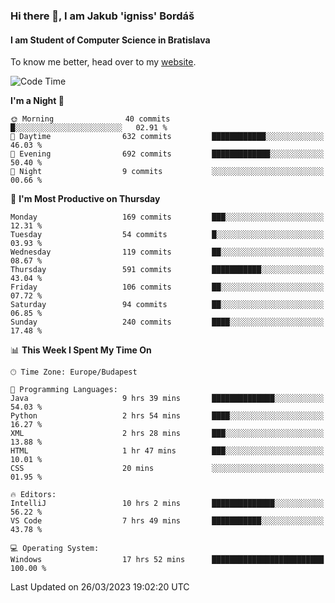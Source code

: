 ### Hi there 👋, I am Jakub 'igniss' Bordáš

#### I am Student of Computer Science in Bratislava
To know me better, head over to my [website](https://bordas.sk).


<!--START_SECTION:waka-->
![Code Time](http://img.shields.io/badge/Code%20Time-1%2C083%20hrs%2040%20mins-blue)

**I'm a Night 🦉** 

```text
🌞 Morning                40 commits          █░░░░░░░░░░░░░░░░░░░░░░░░   02.91 % 
🌆 Daytime                632 commits         ████████████░░░░░░░░░░░░░   46.03 % 
🌃 Evening                692 commits         █████████████░░░░░░░░░░░░   50.40 % 
🌙 Night                  9 commits           ░░░░░░░░░░░░░░░░░░░░░░░░░   00.66 % 
```
📅 **I'm Most Productive on Thursday** 

```text
Monday                   169 commits         ███░░░░░░░░░░░░░░░░░░░░░░   12.31 % 
Tuesday                  54 commits          █░░░░░░░░░░░░░░░░░░░░░░░░   03.93 % 
Wednesday                119 commits         ██░░░░░░░░░░░░░░░░░░░░░░░   08.67 % 
Thursday                 591 commits         ███████████░░░░░░░░░░░░░░   43.04 % 
Friday                   106 commits         ██░░░░░░░░░░░░░░░░░░░░░░░   07.72 % 
Saturday                 94 commits          ██░░░░░░░░░░░░░░░░░░░░░░░   06.85 % 
Sunday                   240 commits         ████░░░░░░░░░░░░░░░░░░░░░   17.48 % 
```


📊 **This Week I Spent My Time On** 

```text
🕑︎ Time Zone: Europe/Budapest

💬 Programming Languages: 
Java                     9 hrs 39 mins       ██████████████░░░░░░░░░░░   54.03 % 
Python                   2 hrs 54 mins       ████░░░░░░░░░░░░░░░░░░░░░   16.27 % 
XML                      2 hrs 28 mins       ███░░░░░░░░░░░░░░░░░░░░░░   13.88 % 
HTML                     1 hr 47 mins        ███░░░░░░░░░░░░░░░░░░░░░░   10.01 % 
CSS                      20 mins             ░░░░░░░░░░░░░░░░░░░░░░░░░   01.95 % 

🔥 Editors: 
IntelliJ                 10 hrs 2 mins       ██████████████░░░░░░░░░░░   56.22 % 
VS Code                  7 hrs 49 mins       ███████████░░░░░░░░░░░░░░   43.78 % 

💻 Operating System: 
Windows                  17 hrs 52 mins      █████████████████████████   100.00 % 
```


 Last Updated on 26/03/2023 19:02:20 UTC
<!--END_SECTION:waka-->
